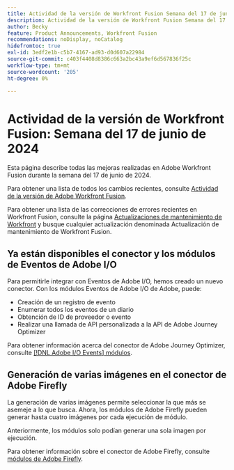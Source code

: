 ```yaml
---
title: Actividad de la versión de Workfront Fusion Semana del 17 de junio de 2024
description: Actividad de la versión de Workfront Fusion Semana del 17 de junio de 2024
author: Becky
feature: Product Announcements, Workfront Fusion
recommendations: noDisplay, noCatalog
hidefromtoc: true
exl-id: 3edf2e1b-c5b7-4167-ad93-d0d607a22984
source-git-commit: c403f4408d8386c663a2bc43a9ef6d567836f25c
workflow-type: tm+mt
source-wordcount: '205'
ht-degree: 0%

---
```


# Actividad de la versión de Workfront Fusion: Semana del 17 de junio de 2024

Esta página describe todas las mejoras realizadas en Adobe Workfront Fusion durante la semana del 17 de junio de 2024.

Para obtener una lista de todos los cambios recientes, consulte [Actividad de la versión de Adobe Workfront Fusion](../../../product-announcements/product-releases/fusion-release-activity/fusion-release-activity.md).

Para obtener una lista de las correcciones de errores recientes en Workfront Fusion, consulte la página [Actualizaciones de mantenimiento de Workfront](https://experienceleague.adobe.com/docs/workfront-known-issues/releases/current-updates.html) y busque cualquier actualización denominada Actualización de mantenimiento de Workfront Fusion.

## Ya están disponibles el conector y los módulos de Eventos de Adobe I/O

Para permitirle integrar con Eventos de Adobe I/O, hemos creado un nuevo conector. Con los módulos Eventos de Adobe I/O de Adobe, puede:

* Creación de un registro de evento
* Enumerar todos los eventos de un diario
* Obtención de ID de proveedor o evento
* Realizar una llamada de API personalizada a la API de Adobe Journey Optimizer

Para obtener información acerca del conector de Adobe Journey Optimizer, consulte [[!DNL Adobe I/O Events] módulos](/help/quicksilver/workfront-fusion/apps-and-their-modules/adobe-io-events-modules.md).

## Generación de varias imágenes en el conector de Adobe Firefly

La generación de varias imágenes permite seleccionar la que más se asemeje a lo que busca. Ahora, los módulos de Adobe Firefly pueden generar hasta cuatro imágenes por cada ejecución de módulo.

Anteriormente, los módulos solo podían generar una sola imagen por ejecución.

Para obtener información sobre el conector de Adobe Firefly, consulte [módulos de Adobe Firefly](/help/quicksilver/workfront-fusion/apps-and-their-modules/adobe-firefly-modules.md).
